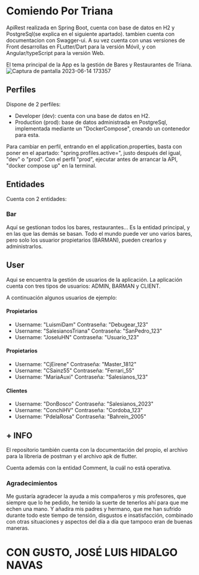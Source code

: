 
# Comiendo Por Triana

ApiRest realizada en Spring Boot, cuenta con base de datos en H2 y PostgreSql(se explica en el siguiente apartado). tambien cuenta con documentacion con Swagger-ui. A su vez cuenta con unas versiones de Front desarrollas en FLutter/Dart para la versión Móvil, y con Angular/typeScript para la versión Web.

El tema principal de la App es la gestión de Bares y Restaurantes de Triana.
![Captura de pantalla 2023-06-14 173357](https://github.com/JoseLu1812/ComiendoPorTriana/assets/93126495/0997f385-4aed-4b3a-a3fa-82a622598b72)

## Perfiles

Dispone de 2 perfiles:

 - Developer (dev): cuenta con una base de datos en H2.
 - Production (prod): base de datos administrada en PostgreSql, implementada mediante un "DockerCompose", creando un contenedor para esta.


Para cambiar en perfil, entrando en el application.properties, basta con poner en el apartado: "spring.profiles.active=", justo después del igual, "dev" o "prod". Con el perfil "prod", ejecutar antes de arrancar la API, "docker compose up" en la terminal. 


## Entidades

Cuenta con 2 entidades:

### Bar

Aquí se gestionan todos los bares, restaurantes... Es la entidad principal, y en las que las demás se basan. Todo el mundo puede ver uno varios bares, pero solo los usuarior propietarios (BARMAN), pueden crearlos y administrarlos. 


## User

Aqui se encuentra la gestión de usuarios de la aplicación. La aplicación cuenta con tres tipos de usuarios: ADMIN, BARMAN y CLIENT.

A continuación algunos usuarios de ejemplo:


#### Propietarios
- Username: "LuismiDam"             Contraseña: "Debugear_123"
- Username: "SalesianosTriana"      Contraseña: "SanPedro_123"
- Username: "JoseluHN"              Contraseña: "Usuario_123"

#### Propietarios
- Username: "CjEirene"      Contraseña: "Master_1812"
- Username: "CSainz55"      Contraseña: "Ferrari_55"
- Username: "MariaAuxi"     Contraseña: "Salesianos_123"

#### Clientes
- Username: "DonBosco"      Contraseña: "Salesianos_2023"
- Username: "ConchiHV"      Contraseña: "Cordoba_123"
- Username: "PdelaRosa"     Contraseña: "Bahrein_2005"



## + INFO
El repositorio también cuenta con la documentación del propio, el archivo para la libreria de postman y el archivo apk de flutter.

Cuenta además con la entidad Comment, la cuál no está operativa. 


### Agradecimientos
Me gustaría agradecer la ayuda a mis compañeros y mis profesores, que siempre que lo he pedido, he tenido la suerte de tenerlos ahí para que me echen una mano.
Y añadira  mis padres y hermano, que me han sufrido durante todo este tiempo de tensión, disgustos e insatisfacción, combinado con otras situaciones y aspectos del día a día que tampoco eran de buenas maneras.

# CON GUSTO, JOSÉ LUIS HIDALGO NAVAS


